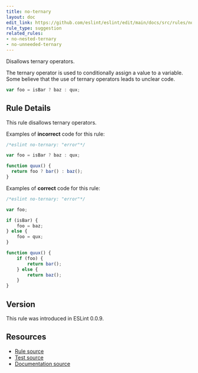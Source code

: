 ```yaml
---
title: no-ternary
layout: doc
edit_link: https://github.com/eslint/eslint/edit/main/docs/src/rules/no-ternary.md
rule_type: suggestion
related_rules:
- no-nested-ternary
- no-unneeded-ternary
---
```


Disallows ternary operators.

The ternary operator is used to conditionally assign a value to a variable. Some believe that the use of ternary operators leads to unclear code.

```js
var foo = isBar ? baz : qux;
```

## Rule Details

This rule disallows ternary operators.

Examples of **incorrect** code for this rule:

```js
/*eslint no-ternary: "error"*/

var foo = isBar ? baz : qux;

function quux() {
  return foo ? bar() : baz();
}
```

Examples of **correct** code for this rule:

```js
/*eslint no-ternary: "error"*/

var foo;

if (isBar) {
    foo = baz;
} else {
    foo = qux;
}

function quux() {
    if (foo) {
        return bar();
    } else {
        return baz();
    }
}
```

## Version

This rule was introduced in ESLint 0.0.9.

## Resources

* [Rule source](https://github.com/eslint/eslint/tree/HEAD/lib/rules/no-ternary.js)
* [Test source](https://github.com/eslint/eslint/tree/HEAD/tests/lib/rules/no-ternary.js)
* [Documentation source](https://github.com/eslint/eslint/tree/HEAD/docs/src/rules/no-ternary.md)
